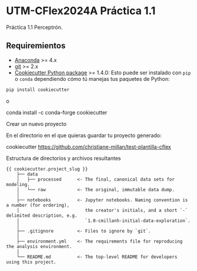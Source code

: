 # UTM-CFlex2024A Práctica 1.1

<!-- badges: start -->

<!-- badges: end -->

Práctica 1.1 Perceptrón.

## Requiremientos

- [Anaconda](https://www.anaconda.com/download/) >= 4.x
- [git](https://git-scm.com/) >= 2.x
- [Cookiecutter Python package](http://cookiecutter.readthedocs.org/en/latest/installation.html) >= 1.4.0:
    Esto puede ser instalado con `pip` o `conda` dependiendo cómo tú manejas tus paquetes de Python:

``` bash
pip install cookiecutter
```
o

conda install -c conda-forge cookiecutter

Crear un nuevo proyecto

En el directorio en el que quieras guardar tu proyecto generado:


cookiecutter https://github.com/christiane-millan/test-plantilla-cflex


Estructura de directorios y archivos resultantes

````
{{ cookiecutter.project_slug }}
    ├── data
    │   ├── processed      <- The final, canonical data sets for modeling.
    │   └── raw            <- The original, immutable data dump.
    │
    ├── notebooks          <- Jupyter notebooks. Naming convention is a number (for ordering),
    │                         the creator's initials, and a short `-` delimited description, e.g.
    │                         `1.0-cmillanh-initial-data-exploration`.
    │
    ├── .gitignore         <- Files to ignore by `git`.
    │
    ├── environment.yml    <- The requirements file for reproducing the analysis environment.
    │
    └── README.md          <- The top-level README for developers using this project.
````